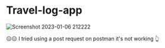# Travel-log-app
![Screenshot 2023-01-06 212222](https://user-images.githubusercontent.com/100594708/211099342-b6e65b13-8136-4d7c-bc43-8fb13b99e5df.png)

😑😑 I tried using a post request on postman it's not working 👆
